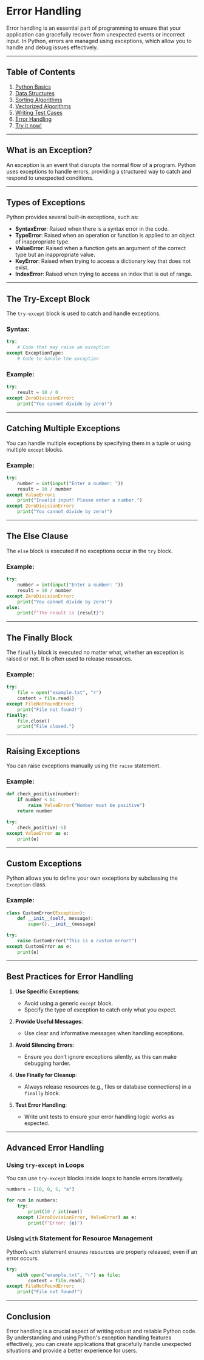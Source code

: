 # Error Handling

Error handling is an essential part of programming to ensure that your application can gracefully recover from unexpected events or incorrect input. In Python, errors are managed using exceptions, which allow you to handle and debug issues effectively.

---

## Table of Contents
1. [Python Basics](index.md)
2. [Data Structures](Data_Structures.md)
3. [Sorting Algorithms](Sorting_Algorithms_Documentation.md)
4. [Vectorized Algorithms](Vectorized_Algorithms_Documentation.md)
5. [Writing Test Cases](Python_Testing_Documentation.md)
6. [Error Handling](Error_Handling_in_Python.md)
7. [Try it now!](/sandbox)

---

## **What is an Exception?**
An exception is an event that disrupts the normal flow of a program. Python uses exceptions to handle errors, providing a structured way to catch and respond to unexpected conditions.

---

## **Types of Exceptions**
Python provides several built-in exceptions, such as:
- **SyntaxError**: Raised when there is a syntax error in the code.
- **TypeError**: Raised when an operation or function is applied to an object of inappropriate type.
- **ValueError**: Raised when a function gets an argument of the correct type but an inappropriate value.
- **KeyError**: Raised when trying to access a dictionary key that does not exist.
- **IndexError**: Raised when trying to access an index that is out of range.

---

## **The Try-Except Block**
The `try-except` block is used to catch and handle exceptions.

### **Syntax**:
```python
try:
    # Code that may raise an exception
except ExceptionType:
    # Code to handle the exception
```

### **Example**:
```python
try:
    result = 10 / 0
except ZeroDivisionError:
    print("You cannot divide by zero!")
```

---

## **Catching Multiple Exceptions**
You can handle multiple exceptions by specifying them in a tuple or using multiple `except` blocks.

### **Example**:
```python
try:
    number = int(input("Enter a number: "))
    result = 10 / number
except ValueError:
    print("Invalid input! Please enter a number.")
except ZeroDivisionError:
    print("You cannot divide by zero!")
```

---

## **The Else Clause**
The `else` block is executed if no exceptions occur in the `try` block.

### **Example**:
```python
try:
    number = int(input("Enter a number: "))
    result = 10 / number
except ZeroDivisionError:
    print("You cannot divide by zero!")
else:
    print(f"The result is {result}")
```

---

## **The Finally Block**
The `finally` block is executed no matter what, whether an exception is raised or not. It is often used to release resources.

### **Example**:
```python
try:
    file = open("example.txt", "r")
    content = file.read()
except FileNotFoundError:
    print("File not found!")
finally:
    file.close()
    print("File closed.")
```

---

## **Raising Exceptions**
You can raise exceptions manually using the `raise` statement.

### **Example**:
```python
def check_positive(number):
    if number < 0:
        raise ValueError("Number must be positive")
    return number

try:
    check_positive(-5)
except ValueError as e:
    print(e)
```

---

## **Custom Exceptions**
Python allows you to define your own exceptions by subclassing the `Exception` class.

### **Example**:
```python
class CustomError(Exception):
    def __init__(self, message):
        super().__init__(message)

try:
    raise CustomError("This is a custom error!")
except CustomError as e:
    print(e)
```

---

## **Best Practices for Error Handling**

1. **Use Specific Exceptions**:
   - Avoid using a generic `except` block.
   - Specify the type of exception to catch only what you expect.

2. **Provide Useful Messages**:
   - Use clear and informative messages when handling exceptions.

3. **Avoid Silencing Errors**:
   - Ensure you don’t ignore exceptions silently, as this can make debugging harder.

4. **Use Finally for Cleanup**:
   - Always release resources (e.g., files or database connections) in a `finally` block.

5. **Test Error Handling**:
   - Write unit tests to ensure your error handling logic works as expected.

---

## **Advanced Error Handling**
### **Using `try-except` in Loops**
You can use `try-except` blocks inside loops to handle errors iteratively.

```python
numbers = [10, 0, 5, "a"]

for num in numbers:
    try:
        print(10 / int(num))
    except (ZeroDivisionError, ValueError) as e:
        print(f"Error: {e}")
```

### **Using `with` Statement for Resource Management**
Python’s `with` statement ensures resources are properly released, even if an error occurs.

```python
try:
    with open("example.txt", "r") as file:
        content = file.read()
except FileNotFoundError:
    print("File not found!")
```

---

## **Conclusion**
Error handling is a crucial aspect of writing robust and reliable Python code. By understanding and using Python's exception handling features effectively, you can create applications that gracefully handle unexpected situations and provide a better experience for users.

